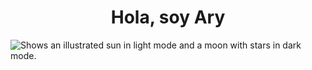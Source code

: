 <div align="center">
    <h1 align="center">Hola, soy Ary</h1>
</div>
<picture>
  <source media="(prefers-color-scheme: dark)" srcset="https://i.imgur.com/j1H5FAF.png">
  <source media="(prefers-color-scheme: light)" srcset="https://i.imgur.com/SxHeDZw.png">
  <img alt="Shows an illustrated sun in light mode and a moon with stars in dark mode." src="https://i.imgur.com/SxHeDZw.png">
</picture>
